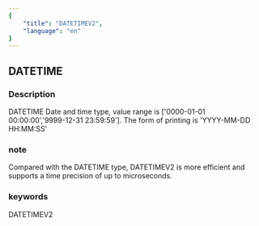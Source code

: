 ```yaml
---
{
    "title": "DATETIMEV2",
    "language": "en"
}
---
```


<!-- 
Licensed to the Apache Software Foundation (ASF) under one
or more contributor license agreements.  See the NOTICE file
distributed with this work for additional information
regarding copyright ownership.  The ASF licenses this file
to you under the Apache License, Version 2.0 (the
"License"); you may not use this file except in compliance
with the License.  You may obtain a copy of the License at

  http://www.apache.org/licenses/LICENSE-2.0

Unless required by applicable law or agreed to in writing,
software distributed under the License is distributed on an
"AS IS" BASIS, WITHOUT WARRANTIES OR CONDITIONS OF ANY
KIND, either express or implied.  See the License for the
specific language governing permissions and limitations
under the License.
-->

## DATETIME
### Description
DATETIME
Date and time type, value range is ['0000-01-01 00:00:00','9999-12-31 23:59:59'].
The form of printing is 'YYYY-MM-DD HH:MM:SS'

### note

Compared with the DATETIME type, DATETIMEV2 is more efficient and supports a time precision of up to microseconds.

### keywords
DATETIMEV2
